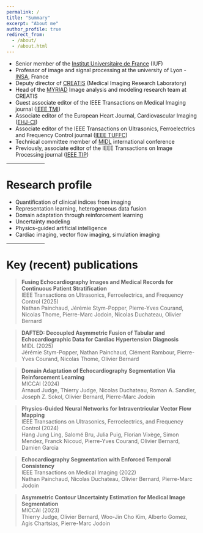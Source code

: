 ```yaml
---
permalink: /
title: "Summary"
excerpt: "About me"
author_profile: true
redirect_from: 
  - /about/
  - /about.html
---
```


- Senior member of the [Institut Universitaire de France](https://www.iufrance.fr/) (IUF)
- Professor of image and signal processing at the university of Lyon - [INSA](https://www.insa-lyon.fr/en/), France
- Deputy director of [CREATIS](https://www.creatis.insa-lyon.fr/site/en) (Medical Imaging Research Laboratory)
- Head of the [MYRIAD](https://creatis-myriad.github.io/) Image analysis and modeling research team at CREATIS
- Guest associate editor of the IEEE Transactions on Medical Imaging journal ([IEEE TMI](https://ieeexplore.ieee.org/xpl/RecentIssue.jsp?punumber=42))
- Associate editor of the European Heart Journal, Cardiovascular Imaging ([EHJ-CI](https://academic.oup.com/ehjcimaging))
- Associate editor of the IEEE Transactions on Ultrasonics, Ferroelectrics and Frequency Control journal ([IEEE TUFFC](https://ieeexplore.ieee.org/xpl/RecentIssue.jsp?punumber=58))
- Technical committee member of [MIDL](https://www.midl.io/) international conference
- Previously, associate editor of the IEEE Transactions on Image Processing journal ([IEEE TIP](https://ieeexplore.ieee.org/xpl/RecentIssue.jsp?punumber=83))


<hr align=center width="100">

Research profile
======

- Quantification of clinical indices from imaging
- Representation learning, heterogeneous data fusion
- Domain adaptation through reinforcement learning
- Uncertainty modeling
- Physics-guided artificial intelligence
- Cardiac imaging, vector flow imaging, simulation imaging

<hr align=center width="100">

Key (recent) publications
======

> **Fusing Echocardiography Images and Medical Records for Continuous Patient Stratification** <br>
> IEEE Transactions on Ultrasonics, Ferroelectrics, and Frequency Control (2025) <br>
> Nathan Painchaud, Jérémie Stym-Popper, Pierre-Yves Courand, Nicolas Thome, Pierre-Marc Jodoin, Nicolas Duchateau, Olivier Bernard

> **DAFTED: Decoupled Asymmetric Fusion of Tabular and Echocardiographic Data for Cardiac Hypertension Diagnosis** <br>
> MIDL (2025) <br>
> Jérémie Stym-Popper, Nathan Painchaud, Clément Rambour, Pierre-Yves Courand, Nicolas Thome, Olivier Bernard

> **Domain Adaptation of Echocardiography Segmentation Via Reinforcement Learning** <br>
> MICCAI (2024) <br>
> Arnaud Judge, Thierry Judge, Nicolas Duchateau, Roman A. Sandler, Joseph Z. Sokol, Olivier Bernard, Pierre-Marc Jodoin

> **Physics-Guided Neural Networks for Intraventricular Vector Flow Mapping** <br>
> IEEE Transactions on Ultrasonics, Ferroelectrics, and Frequency Control (2024) <br>
> Hang Jung Ling, Salomé Bru, Julia Puig, Florian Vixège, Simon Mendez, Franck Nicoud, Pierre-Yves Courand, Olivier Bernard, Damien Garcia

> **Echocardiography Segmentation with Enforced Temporal Consistency** <br>
> IEEE Transactions on Medical Imaging (2022) <br>
> Nathan Painchaud, Nicolas Duchateau, Olivier Bernard, Pierre-Marc Jodoin

> **Asymmetric Contour Uncertainty Estimation for Medical Image Segmentation** <br>
> MICCAI (2023) <br>
> Thierry Judge, Olivier Bernard, Woo-Jin Cho Kim, Alberto Gomez, Agis Chartsias, Pierre-Marc Jodoin


